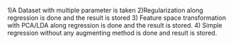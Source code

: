 1)A Dataset with multiple parameter is taken
2)Regularization along regression is done and the result is stored
3) Feature space transformation with PCA/LDA along regression is done and the result is stored.
4) Simple regression without any augmenting method is done and result is stored.
